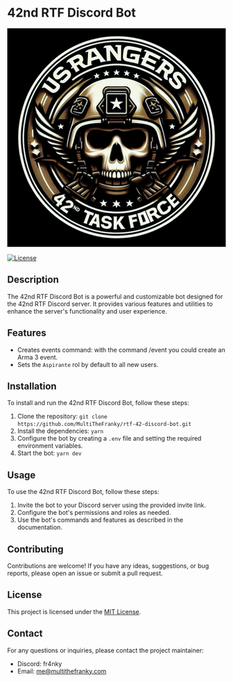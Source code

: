 # 42nd RTF Discord Bot

![42nd RTF Discord Bot Logo](logo.png)

[![License](https://img.shields.io/badge/license-MIT-blue.svg)](https://opensource.org/licenses/MIT)

## Description

The 42nd RTF Discord Bot is a powerful and customizable bot designed for the 42nd RTF Discord server. It provides various features and utilities to enhance the server's functionality and user experience.

## Features

- Creates events command: with the command /event you could create an Arma 3 event.
- Sets the `Aspirante` rol by default to all new users.

## Installation

To install and run the 42nd RTF Discord Bot, follow these steps:

1. Clone the repository: `git clone https://github.com/MultiTheFranky/rtf-42-discord-bot.git`
2. Install the dependencies: `yarn`
3. Configure the bot by creating a `.env` file and setting the required environment variables.
4. Start the bot: `yarn dev`

## Usage

To use the 42nd RTF Discord Bot, follow these steps:

1. Invite the bot to your Discord server using the provided invite link.
2. Configure the bot's permissions and roles as needed.
3. Use the bot's commands and features as described in the documentation.

## Contributing

Contributions are welcome! If you have any ideas, suggestions, or bug reports, please open an issue or submit a pull request.

## License

This project is licensed under the [MIT License](https://opensource.org/licenses/MIT).

## Contact

For any questions or inquiries, please contact the project maintainer:

- Discord: fr4nky
- Email: me@multithefranky.com
